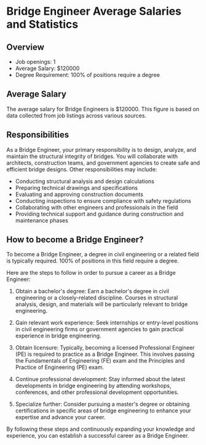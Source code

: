 # Bridge Engineer Average Salaries and Statistics

## Overview
- Job openings: 1
- Average Salary: $120000
- Degree Requirement: 100% of positions require a degree

## Average Salary
The average salary for Bridge Engineers is $120000. This figure is based on data collected from job listings across various sources.

## Responsibilities
As a Bridge Engineer, your primary responsibility is to design, analyze, and maintain the structural integrity of bridges. You will collaborate with architects, construction teams, and government agencies to create safe and efficient bridge designs. Other responsibilities may include:

- Conducting structural analysis and design calculations
- Preparing technical drawings and specifications
- Evaluating and approving construction documents
- Conducting inspections to ensure compliance with safety regulations
- Collaborating with other engineers and professionals in the field
- Providing technical support and guidance during construction and maintenance phases

## How to become a Bridge Engineer?
To become a Bridge Engineer, a degree in civil engineering or a related field is typically required. 100% of positions in this field require a degree.

Here are the steps to follow in order to pursue a career as a Bridge Engineer:

1. Obtain a bachelor's degree: Earn a bachelor's degree in civil engineering or a closely-related discipline. Courses in structural analysis, design, and materials will be particularly relevant to bridge engineering.

2. Gain relevant work experience: Seek internships or entry-level positions in civil engineering firms or government agencies to gain practical experience in bridge engineering.

3. Obtain licensure: Typically, becoming a licensed Professional Engineer (PE) is required to practice as a Bridge Engineer. This involves passing the Fundamentals of Engineering (FE) exam and the Principles and Practice of Engineering (PE) exam.

4. Continue professional development: Stay informed about the latest developments in bridge engineering by attending workshops, conferences, and other professional development opportunities.

5. Specialize further: Consider pursuing a master's degree or obtaining certifications in specific areas of bridge engineering to enhance your expertise and advance your career.

By following these steps and continuously expanding your knowledge and experience, you can establish a successful career as a Bridge Engineer.